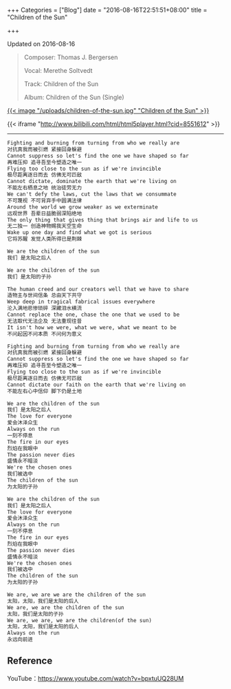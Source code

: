 +++
Categories = ["Blog"]
date = "2016-08-16T22:51:51+08:00"
title = "Children of the Sun"

+++

<!--more-->

Updated on 2016-08-16

> Composer: Thomas J. Bergersen
>
> Vocal: Merethe Soltvedt
>
> Track: Children of the Sun
>
> Album: Children of the Sun (Single)

[{{< image "/uploads/children-of-the-sun.jpg" "Children of the Sun" >}}](/uploads/children-of-the-sun.jpg)

{{< iframe "http://www.bilibili.com/html/html5player.html?cid=8551612" >}}

---

```xml
Fighting and burning from turning from who we really are
对抗真我而被引燃 紧接回身躲避
Cannot suppress so let's find the one we have shaped so far
再难压抑 追寻吾至今塑造之唯一
Flying too close to the sun as if we're invincible
极尽距离逐日而去 仿佛无可匹敌
Cannot dictate, dominate the earth that we're living on
不能左右栖息之地 统治徒劳无力
We can't defy the laws, cut the laws that we consummate
不可蔑视 不可背弃手中圆满法律
Around the world we grow weaker as we exterminate
远观世界 吾辈日益脆弱深陷绝地
The only thing that gives thing that brings air and life to us
无二独一 创造神物赐我天空生命
Wake up one day and find what we got is serious
它将苏醒 发觉人类所得已是荆棘

We are the children of the sun
我们 是太阳之后人

We are the children of the sun
我们 是太阳的子孙

The human creed and our creators well that we have to share
造物主与世间信条 总由天下共守
Weep deep in tragical fabrical issues everywhere
沦入满地悲惨琐碎 深藏泪水横流
Cannot replace the one, chase the one that we used to be
无法取代无法企及 无法重现往昔
It isn't how we were, what we were, what we meant to be
不问起因不问本质 不问何为意义

Fighting and burning from turning from who we really are
对抗真我而被引燃 紧接回身躲避
Cannot suppress so let's find the one we have shaped so far
再难压抑 追寻吾至今塑造之唯一
Flying too close to the sun as if we're invincible
极尽距离逐日而去 仿佛无可匹敌
Cannot dictate our faith on the earth that we're living on
不能左右心中信仰 脚下仍是土地

We are the children of the sun
我们 是太阳之后人
The love for everyone
爱会沐泽众生
Always on the run
一刻不停息
The fire in our eyes
烈焰在我眼中
The passion never dies
盛情永不暗淡
We're the chosen ones
我们被选中
The children of the sun
为太阳的子孙

We are the children of the sun
我们 是太阳之后人
The love for everyone
爱会沐泽众生
Always on the run
一刻不停息
The fire in our eyes
烈焰在我眼中
The passion never dies
盛情永不暗淡
We're the chosen ones
我们被选中
The children of the sun
为太阳的子孙

We are, we are we are the children of the sun
太阳，太阳，我们是太阳的后人
We are, we are the children of the sun
太阳，我们是太阳的子孙
We are, we are, we are the children(of the sun)
太阳，太阳，我们是太阳的后人
Always on the run
永远向前进
```

## Reference

YouTube：https://www.youtube.com/watch?v=bpxtuUQ28UM